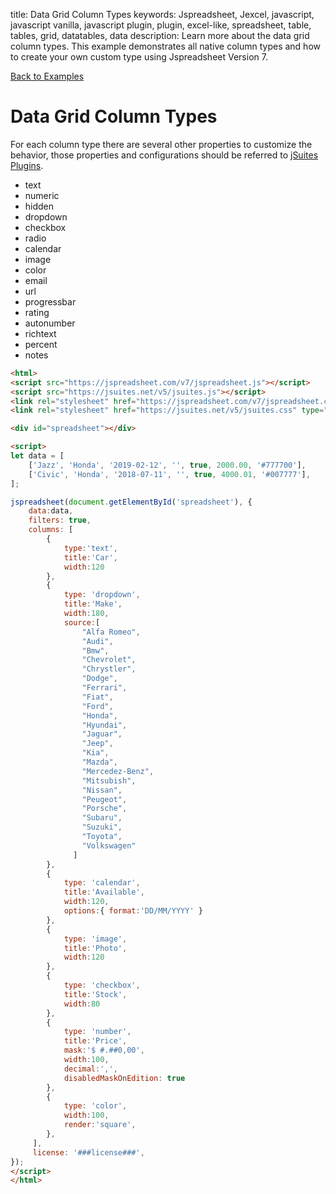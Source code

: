 title: Data Grid Column Types
keywords: Jspreadsheet, Jexcel, javascript, javascript vanilla, javascript plugin, plugin, excel-like, spreadsheet, table, tables, grid, datatables, data
description: Learn more about the data grid column types. This example demonstrates all native column types and how to create your own custom type using Jspreadsheet Version 7.

[Back to Examples](/docs/v7/examples "Back to the examples section")

# Data Grid Column Types

For each column type there are several other properties to customize the behavior, those properties and configurations should be referred to [jSuites Plugins](http://jsuites.net/).

  * text
  * numeric
  * hidden
  * dropdown
  * checkbox
  * radio
  * calendar
  * image
  * color
  * email
  * url
  * progressbar
  * rating
  * autonumber
  * richtext
  * percent
  * notes

```html
<html>
<script src="https://jspreadsheet.com/v7/jspreadsheet.js"></script>
<script src="https://jsuites.net/v5/jsuites.js"></script>
<link rel="stylesheet" href="https://jspreadsheet.com/v7/jspreadsheet.css" type="text/css" />
<link rel="stylesheet" href="https://jsuites.net/v5/jsuites.css" type="text/css" />

<div id="spreadsheet"></div>

<script>
let data = [
    ['Jazz', 'Honda', '2019-02-12', '', true, 2000.00, '#777700'],
    ['Civic', 'Honda', '2018-07-11', '', true, 4000.01, '#007777'],
];

jspreadsheet(document.getElementById('spreadsheet'), {
    data:data,
    filters: true,
    columns: [
        {
            type:'text',
            title:'Car',
            width:120
        },
        {
            type: 'dropdown',
            title:'Make',
            width:180,
            source:[
                "Alfa Romeo",
                "Audi",
                "Bmw",
                "Chevrolet",
                "Chrystler",
                "Dodge",
                "Ferrari",
                "Fiat",
                "Ford",
                "Honda",
                "Hyundai",
                "Jaguar",
                "Jeep",
                "Kia",
                "Mazda",
                "Mercedez-Benz",
                "Mitsubish",
                "Nissan",
                "Peugeot",
                "Porsche",
                "Subaru",
                "Suzuki",
                "Toyota",
                "Volkswagen"
              ]
        },
        {
            type: 'calendar',
            title:'Available',
            width:120,
            options:{ format:'DD/MM/YYYY' }
        },
        {
            type: 'image',
            title:'Photo',
            width:120
        },
        {
            type: 'checkbox',
            title:'Stock',
            width:80
        },
        {
            type: 'number',
            title:'Price',
            mask:'$ #.##0,00',
            width:100,
            decimal:',',
            disabledMaskOnEdition: true
        },
        {
            type: 'color',
            width:100,
            render:'square',
        },
     ],
     license: '###license###',
});
</script>
</html>
```
 
